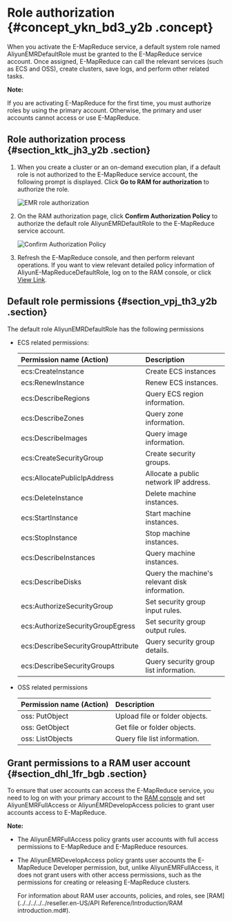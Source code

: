 # Role authorization {#concept_ykn_bd3_y2b .concept}

When you activate the E-MapReduce service, a default system role named AliyunEMRDefaultRole must be granted to the E-MapReduce service account. Once assigned, E-MapReduce can call the relevant services \(such as ECS and OSS\), create clusters, save logs, and perform other related tasks.

**Note:** 

If you are activating E-MapReduce for the first time, you must authorize roles by using the primary account. Otherwise, the primary and user accounts cannot access or use E-MapReduce.

## Role authorization process {#section_ktk_jh3_y2b .section}

1.  When you create a cluster or an on-demand execution plan, if a default role is not authorized to the E-MapReduce service account, the following prompt is displayed. Click **Go to RAM for authorization** to authorize the role.

    ![EMR role authorization](http://static-aliyun-doc.oss-cn-hangzhou.aliyuncs.com/assets/img/17844/155114746010342_en-US.jpg)

2.  On the RAM authorization page, click **Confirm Authorization Policy** to authorize the default role AliyunEMRDefaultRole to the E-MapReduce service account.

    ![Confirm Authorization Policy](http://static-aliyun-doc.oss-cn-hangzhou.aliyuncs.com/assets/img/17844/155114746010343_en-US.jpg)

3.  Refresh the E-MapReduce console, and then perform relevant operations. If you want to view relevant detailed policy information of AliyunE-MapReduceDefaultRole, log on to the RAM console, or click [View Link](https://partners-intl.console.aliyun.com/#/ram/AliyunEMRRolePolicy/info).

## Default role permissions {#section_vpj_th3_y2b .section}

The default role AliyunEMRDefaultRole has the following permissions

-   ECS related permissions:

    |Permission name \(Action\)|Description|
    |:-------------------------|:----------|
    |ecs:CreateInstance|Create ECS instances|
    |ecs:RenewInstance|Renew ECS instances.|
    |ecs:DescribeRegions|Query ECS region information.|
    |ecs:DescribeZones|Query zone information.|
    |ecs:DescribeImages|Query image information.|
    |ecs:CreateSecurityGroup|Create security groups.|
    |ecs:AllocatePublicIpAddress|Allocate a public network IP address.|
    |ecs:DeleteInstance|Delete machine instances.|
    |ecs:StartInstance|Start machine instances.|
    |ecs:StopInstance|Stop machine instances.|
    |ecs:DescribeInstances|Query machine instances.|
    |ecs:DescribeDisks|Query the machine's relevant disk information.|
    |ecs:AuthorizeSecurityGroup|Set security group input rules.|
    |ecs:AuthorizeSecurityGroupEgress|Set security group output rules.|
    |ecs:DescribeSecurityGroupAttribute|Query security group details.|
    |ecs:DescribeSecurityGroups|Query security group list information.|

-   OSS related permissions

    |Permission name \(Action\)|Description|
    |:-------------------------|:----------|
    |oss: PutObject|Upload file or folder objects.|
    |oss: GetObject|Get file or folder objects.|
    |oss: ListObjects|Query file list information.|


## Grant permissions to a RAM user account {#section_dhl_1fr_bgb .section}

To ensure that user accounts can access the E-MapReduce service, you need to log on with your primary account to the [RAM console](https://ram.console.aliyun.com/#/overview) and set AliyunEMRFullAccess or AliyunEMRDevelopAccess policies to grant user accounts access to E-MapReduce.

**Note:** 

-   The AliyunEMRFullAccess policy grants user accounts with full access permissions to E-MapReduce and E-MapReduce resources.
-   The AliyunEMRDevelopAccess policy grants user accounts the E-MapReduce Developer permission, but, unlike AliyunEMRFullAccess, it does not grant users with other access permissions, such as the permissions for creating or releasing E-MapReduce clusters.

    For information about RAM user accounts, policies, and roles, see [RAM](../../../../../reseller.en-US/API Reference/Introduction/RAM introduction.md#).



